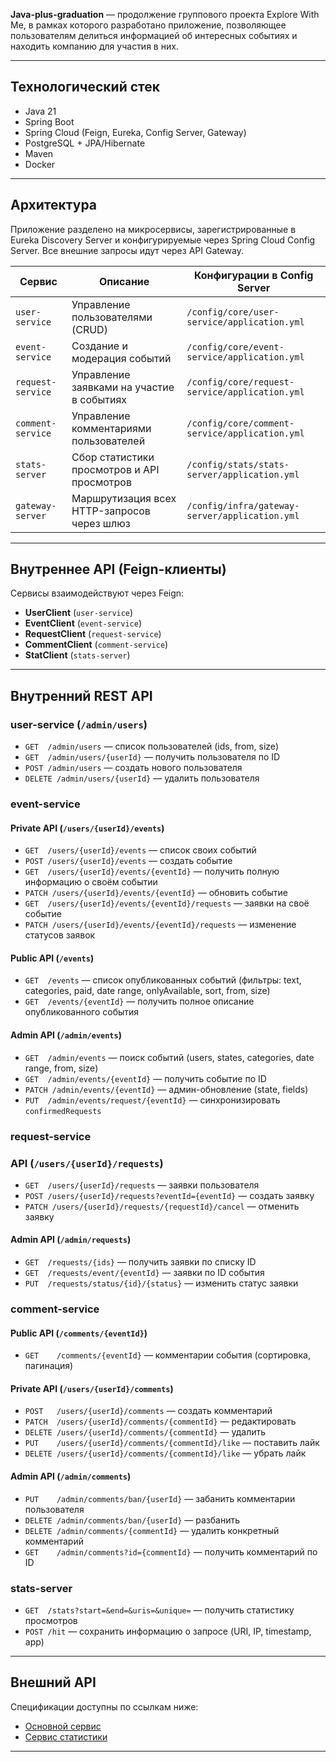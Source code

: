 **Java-plus-graduation**  — продолжение группового проекта Explore With Me, в рамках которого разработано приложение, позволяющее пользователям делиться информацией об интересных событиях и находить компанию для участия в них.

---

## Технологический стек

- Java 21  
- Spring Boot  
- Spring Cloud (Feign, Eureka, Config Server, Gateway)  
- PostgreSQL + JPA/Hibernate  
- Maven  
- Docker

---

## Архитектура

Приложение разделено на микросервисы, зарегистрированные в Eureka Discovery Server и конфигурируемые через Spring Cloud Config Server. Все внешние запросы идут через API Gateway.

| Сервис               | Описание                                            | Конфигурации в Config Server                   |
|----------------------|-----------------------------------------------------|------------------------------------------------|
| `user-service`       | Управление пользователями (CRUD)                    | `/config/core/user-service/application.yml`         |
| `event-service`      | Создание и модерация событий                        | `/config/core/event-service/application.yml`        |
| `request-service`    | Управление заявками на участие в событиях           | `/config/core/request-service/application.yml` |
| `comment-service`    | Управление комментариями пользователей              | `/config/core/comment-service/application.yml` |
| `stats-server`       | Сбор статистики просмотров и API просмотров         | `/config/stats/stats-server/application.yml`   |
| `gateway-server`     | Маршрутизация всех HTTP-запросов через шлюз         | `/config/infra/gateway-server/application.yml` |

---

## Внутреннее API (Feign-клиенты)

Сервисы взаимодействуют через Feign:

- **UserClient** (`user-service`)
- **EventClient** (`event-service`)
- **RequestClient** (`request-service`)
- **CommentClient** (`comment-service`)
- **StatClient** (`stats-server`)


---

## Внутренний REST API

### user-service (`/admin/users`)
- `GET  /admin/users` — список пользователей (ids, from, size)  
- `GET  /admin/users/{userId}` — получить пользователя по ID  
- `POST /admin/users` — создать нового пользователя  
- `DELETE /admin/users/{userId}` — удалить пользователя  

### event-service

#### Private API (`/users/{userId}/events`)
- `GET  /users/{userId}/events` — список своих событий  
- `POST /users/{userId}/events` — создать событие  
- `GET  /users/{userId}/events/{eventId}` — получить полную информацию о своём событии  
- `PATCH /users/{userId}/events/{eventId}` — обновить событие  
- `GET  /users/{userId}/events/{eventId}/requests` — заявки на своё событие  
- `PATCH /users/{userId}/events/{eventId}/requests` — изменение статусов заявок  

#### Public API (`/events`)
- `GET  /events` — список опубликованных событий (фильтры: text, categories, paid, date range, onlyAvailable, sort, from, size)  
- `GET  /events/{eventId}` — получить полное описание опубликованного события  

#### Admin API (`/admin/events`)
- `GET  /admin/events` — поиск событий (users, states, categories, date range, from, size)  
- `GET  /admin/events/{eventId}` — получить событие по ID  
- `PATCH /admin/events/{eventId}` — админ-обновление (state, fields)  
- `PUT  /admin/events/request/{eventId}` — синхронизировать `confirmedRequests`  

### request-service

### API (`/users/{userId}/requests`)
- `GET  /users/{userId}/requests` — заявки пользователя  
- `POST /users/{userId}/requests?eventId={eventId}` — создать заявку  
- `PATCH /users/{userId}/requests/{requestId}/cancel` — отменить заявку  

#### Admin API (`/admin/requests`)
- `GET  /requests/{ids}` — получить заявки по списку ID  
- `GET  /requests/event/{eventId}` — заявки по ID события  
- `PUT  /requests/status/{id}/{status}` — изменить статус заявки  

### comment-service

#### Public API (`/comments/{eventId}`)
- `GET    /comments/{eventId}` — комментарии события (сортировка, пагинация)  

#### Private API (`/users/{userId}/comments`)
- `POST   /users/{userId}/comments` — создать комментарий  
- `PATCH  /users/{userId}/comments/{commentId}` — редактировать  
- `DELETE /users/{userId}/comments/{commentId}` — удалить  
- `PUT    /users/{userId}/comments/{commentId}/like` — поставить лайк  
- `DELETE /users/{userId}/comments/{commentId}/like` — убрать лайк  

#### Admin API (`/admin/comments`)
- `PUT    /admin/comments/ban/{userId}` — забанить комментарии пользователя  
- `DELETE /admin/comments/ban/{userId}` — разбанить  
- `DELETE /admin/comments/{commentId}` — удалить конкретный комментарий  
- `GET    /admin/comments?id={commentId}` — получить комментарий по ID  

### stats-server
- `GET  /stats?start=&end=&uris=&unique=` — получить статистику просмотров  
- `POST /hit` — сохранить информацию о запросе (URI, IP, timestamp, app)  

---

## Внешний API

Спецификации доступны по ссылкам ниже:

- [Основной сервис](https://github.com/vl4ks/java-plus-graduation/blob/main/ewm-main-service-spec.json)
- [Сервис статистики](https://github.com/vl4ks/java-plus-graduation/blob/main/ewm-stats-service-spec.json)


---
